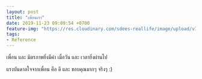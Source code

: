 ```yaml
---
layout: post
title: "เพื่อนเรา"
date: 2019-11-23 09:09:54 +0700
feature-img: "https://res.cloudinary.com/sdees-reallife/image/upload/v1555658919/sample_feature_img.png"
tags:
- Reference
---
```


เพื่อน และ มิตรภาพยิ่งมีค่า เมื่อวัน และ เวลายิ่งผ่านไป

<i class="fa fa-child" style="color:plum"></i>

แรงบันดาลใจจากเพื่อน คือ ดี และ ขอบคุณมากๆ จริงๆ :)
